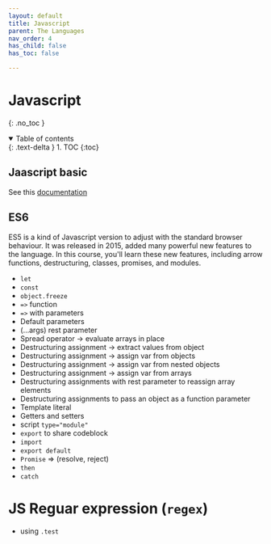 ```yaml
---
layout: default
title: Javascript
parent: The Languages
nav_order: 4
has_child: false
has_toc: false

---
```


# Javascript
{: .no_toc }

<details open markdown="block">
  <summary>
    Table of contents
  </summary>
  {: .text-delta }
1. TOC
{:toc}
</details>

## Jaascript basic
See this [documentation](https://www.w3schools.com/js/)

## ES6

ES5 is a kind of Javascript version to adjust with the standard browser behaviour. It was released in 2015, added many powerful new features to the language. In this course, you'll learn these new features, including arrow functions, destructuring, classes, promises, and modules.

* `let`
* `const`
* `object.freeze`
* `=>` function
* `=>` with parameters
* Default parameters
* (…args) rest parameter
* Spread operator -> evaluate arrays in place
* Destructuring assignment -> extract values from object
* Destructuring assignment -> assign var from objects
* Destructuring assignment -> assign var from nested objects
* Destructuring assignment -> assign var from  arrays
* Destructuring assignments with rest parameter to reassign array elements
* Destructuring assignments to pass an object as a function parameter
* Template literal
* Getters and setters
* script `type="module"`
* `export` to share codeblock
* `import`
* `export default`
* `Promise` => (resolve, reject)
* `then`
* `catch`

# JS Reguar expression (`regex`)
* using `.test`
